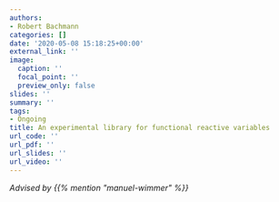 ```yaml
---
authors:
- Robert Bachmann
categories: []
date: '2020-05-08 15:18:25+00:00'
external_link: ''
image:
  caption: ''
  focal_point: ''
  preview_only: false
slides: ''
summary: ''
tags:
- Ongoing
title: An experimental library for functional reactive variables
url_code: ''
url_pdf: ''
url_slides: ''
url_video: ''
---
```




*Advised by {{% mention "manuel-wimmer" %}}*